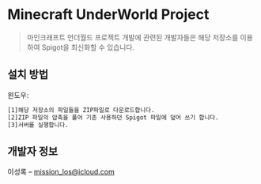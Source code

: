 # Minecraft UnderWorld Project
> 마인크래프트 언더월드 프로젝트
> 개발에 관련된 개발자들은 해당 저장소를 이용하여 Spigot을 최신화할 수 있습니다.

## 설치 방법

윈도우:

```sh
[1]해당 저장소의 파일들을 ZIP파일로 다운로드합니다.
[2]ZIP 파일의 압축을 풀어 기존 사용하던 Spigot 파일에 덮어 쓰기 합니다.
[3]서버를 실행합니다.
```

## 개발자 정보
이성록 – mission_los@icloud.com
